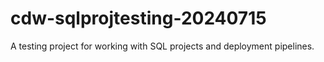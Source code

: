 # cdw-sqlprojtesting-20240715
A testing project for working with SQL projects and deployment pipelines.
